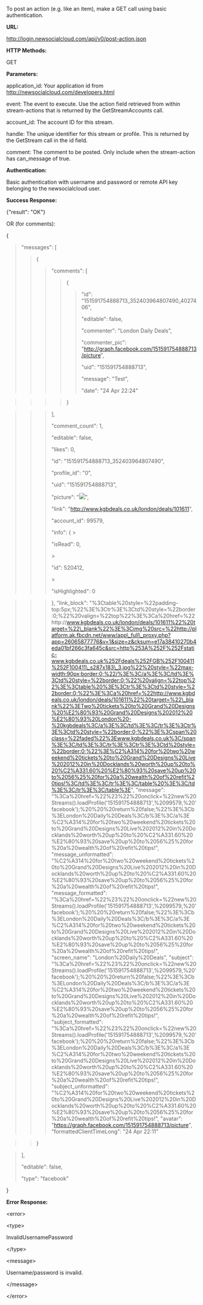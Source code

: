 To post an action (e.g. like an item), make a GET call using basic authentication.

**URL:**

http://login.newsocialcloud.com/api/v0/post-action.json

**HTTP Methods:**

GET

**Parameters:**

<p>application_id: Your application id from <a href='http://newsocialcloud.com/developers.html'>http://newsocialcloud.com/developers.html</a></p>
<p>event: The event to execute. Use the action field retrieved from within stream-actions that is returned by the GetStreamAccounts call.</p>
<p>account_id: The account ID for this stream.</p>
<p>handle: The unique identifier for this stream or profile. This is returned by the GetStream call in the id field.</p>
<p>comment: The comment to be posted. Only include when the stream-action has can_message of true.</p>

**Authentication:**

Basic authentication with username and password or remote API key belonging to the newsocialcloud user.

**Success Response:**

{"result": "OK"}

OR (for comments):

{
> "messages": [
> > {
> > > "comments": [
> > > > {
> > > > > <p>"id": "151591754888713_352403964807490_4027406",</p>
> > > > > <p>"editable": false,</p>
> > > > > <p>"commenter": "London Daily Deals",</p>
> > > > > <p>"commenter_pic": "<a href='http://graph.facebook.com/151591754888713/picture'>http://graph.facebook.com/151591754888713/picture</a>",</p>
> > > > > <p>"uid": "151591754888713",</p>
> > > > > <p>"message": "Test",</p>
> > > > > <p>"date": "24 Apr 22:24"</p>

> > > > }

> > > ],
> > > <p>"comment_count": 1,</p>
> > > <p>"editable": false,</p>
> > > <p>"likes": 0,</p>
> > > <p>"id": "151591754888713_352403964807490",</p>
> > > <p>"profile_id": "0",</p>
> > > <p>"uid": "151591754888713",</p>
> > > <p>"picture": "<img src='http://platform.ak.fbcdn.net/www/app_full_proxy.php?app=26065877776&v=1&size=z&cksum=e17a38410270b4eda01bf266c3fa645c&src=http%3A%2F%2Fstatic-www.kgbdeals.co.uk%2Fdeals%2FGB%2F100411%2F100411_s287x183_3.jpg' />",</p>
> > > <p>"link": "<a href='http://www.kgbdeals.co.uk/london/deals/101611'>http://www.kgbdeals.co.uk/london/deals/101611</a>",</p>
> > > <p>"account_id": 99579,</p>
> > > "info": {
> > > > <p>"isRead": 0,</p>
> > > > <p>"id": 520412,</p>
> > > > <p>"isHighlighted": 0</p>

> > > },
> > > "link\_block": "%3Ctable%20style=%22padding-top:5px;%22%3E%3Ctr%3E%3Ctd%20style=%22border:0;%22%20valign=%22top%22%3E%3Ca%20href=%22http://www.kgbdeals.co.uk/london/deals/101611%22%20target=%22\_blank%22%3E%3Cimg%20src=%22http://platform.ak.fbcdn.net/www/app\_full\_proxy.php?app=26065877776&v=1&size=z&cksum=e17a38410270b4eda01bf266c3fa645c&src=http%253A%252F%252Fstatic-www.kgbdeals.co.uk%252Fdeals%252FGB%252F100411%252F100411\_s287x183\_3.jpg%22%20style=%22max-width:90px;border:0;%22/%3E%3C/a%3E%3C/td%3E%3Ctd%20style=%22border:0;%22%20valign=%22top%22%3E%3Ctable%20%3E%3Ctr%3E%3Ctd%20style=%22border:0;%22%3E%3Ca%20href=%22http://www.kgbdeals.co.uk/london/deals/101611%22%20target=%22\_blank%22%3ETwo%20tickets%20to%20Grand%20Designs%20%E2%80%93%20Grand%20Designs%202012%20%E2%80%93%20London%20-%20kgbdeals%3C/a%3E%3C/td%3E%3C/tr%3E%3Ctr%3E%3Ctd%20style=%22border:0;%22%3E%3Cspan%20class=%22faded%22%3Ewww.kgbdeals.co.uk%3C/span%3E%3C/td%3E%3C/tr%3E%3Ctr%3E%3Ctd%20style=%22border:0;%22%3E%C2%A314%20for%20two%20weekend%20tickets%20to%20Grand%20Designs%20Live%202012%20in%20Docklands%20worth%20up%20to%20%C2%A331.60%20%E2%80%93%20save%20up%20to%2056%25%20for%20a%20wealth%20of%20refit%20tips!%3C/td%3E%3C/tr%3E%3C/table%20%3E%3C/td%3E%3C/tr%3E%3C/table%3E",
> > > "message": "%3Ca%20href=%22%23%22%20onclick=%22new%20Streams().loadProfile('151591754888713',%2099579,%20'facebook');%20%20%20return%20false;%22%3E%3Cb%3ELondon%20Daily%20Deals%3C/b%3E%3C/a%3E %C2%A314%20for%20two%20weekend%20tickets%20to%20Grand%20Designs%20Live%202012%20in%20Docklands%20worth%20up%20to%20%C2%A331.60%20%E2%80%93%20save%20up%20to%2056%25%20for%20a%20wealth%20of%20refit%20tips!",
> > > "message\_unformatted": "%C2%A314%20for%20two%20weekend%20tickets%20to%20Grand%20Designs%20Live%202012%20in%20Docklands%20worth%20up%20to%20%C2%A331.60%20%E2%80%93%20save%20up%20to%2056%25%20for%20a%20wealth%20of%20refit%20tips!",
> > > "message\_formatted": "%3Ca%20href=%22%23%22%20onclick=%22new%20Streams().loadProfile('151591754888713',%2099579,%20'facebook');%20%20%20return%20false;%22%3E%3Cb%3ELondon%20Daily%20Deals%3C/b%3E%3C/a%3E %C2%A314%20for%20two%20weekend%20tickets%20to%20Grand%20Designs%20Live%202012%20in%20Docklands%20worth%20up%20to%20%C2%A331.60%20%E2%80%93%20save%20up%20to%2056%25%20for%20a%20wealth%20of%20refit%20tips!",
> > > "screen\_name": "London%20Daily%20Deals",
> > > "subject": "%3Ca%20href=%22%23%22%20onclick=%22new%20Streams().loadProfile('151591754888713',%2099579,%20'facebook');%20%20%20return%20false;%22%3E%3Cb%3ELondon%20Daily%20Deals%3C/b%3E%3C/a%3E %C2%A314%20for%20two%20weekend%20tickets%20to%20Grand%20Designs%20Live%202012%20in%20Docklands%20worth%20up%20to%20%C2%A331.60%20%E2%80%93%20save%20up%20to%2056%25%20for%20a%20wealth%20of%20refit%20tips!",
> > > "subject\_formatted": "%3Ca%20href=%22%23%22%20onclick=%22new%20Streams().loadProfile('151591754888713',%2099579,%20'facebook');%20%20%20return%20false;%22%3E%3Cb%3ELondon%20Daily%20Deals%3C/b%3E%3C/a%3E %C2%A314%20for%20two%20weekend%20tickets%20to%20Grand%20Designs%20Live%202012%20in%20Docklands%20worth%20up%20to%20%C2%A331.60%20%E2%80%93%20save%20up%20to%2056%25%20for%20a%20wealth%20of%20refit%20tips!",
> > > "subject\_unformatted": "%C2%A314%20for%20two%20weekend%20tickets%20to%20Grand%20Designs%20Live%202012%20in%20Docklands%20worth%20up%20to%20%C2%A331.60%20%E2%80%93%20save%20up%20to%2056%25%20for%20a%20wealth%20of%20refit%20tips!",
> > > "avatar": "https://graph.facebook.com/151591754888713/picture",
> > > "formattedClientTimeLong": "24 Apr 22:11"

> > }

> ],
> <p>"editable": false,</p>
> <p>"type": "facebook"</p>
}

**Error Response:**



&lt;error&gt;




&lt;type&gt;

InvalidUsernamePassword

&lt;/type&gt;




&lt;message&gt;

Username/password is invalid.

&lt;/message&gt;




&lt;/error&gt;


